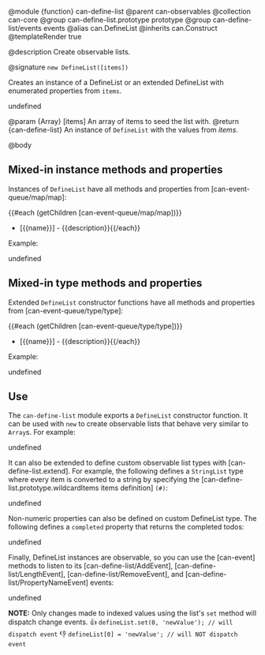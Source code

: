 @module {function} can-define-list
@parent can-observables
@collection can-core
@group can-define-list.prototype prototype
@group can-define-list/events events
@alias can.DefineList
@inherits can.Construct
@templateRender true


@description Create observable lists.

@signature `new DefineList([items])`

Creates an instance of a DefineList or an extended DefineList with enumerated properties from `items`.

undefined

  @param {Array} [items] An array of items to seed the list with.
  @return {can-define-list} An instance of `DefineList` with the values from _items_.

@body

## Mixed-in instance methods and properties

Instances of `DefineList` have all methods and properties from
[can-event-queue/map/map]:

{{#each (getChildren [can-event-queue/map/map])}}
- [{{name}}] - {{description}}{{/each}}

Example:

undefined


## Mixed-in type methods and properties

Extended `DefineList` constructor functions have all methods and properties from
[can-event-queue/type/type]:

{{#each (getChildren [can-event-queue/type/type])}}
- [{{name}}] - {{description}}{{/each}}

Example:

undefined

## Use

The `can-define-list` module exports a `DefineList` constructor function.  It can be used
with `new` to create observable lists that behave very similar to `Array`s.  For example:

undefined

It can also be extended to define custom observable list types with
[can-define-list.extend].  For example, the following defines a `StringList` type
where every item is converted to a string by specifying the [can-define-list.prototype.wildcardItems items definition] `(#)`:

undefined

Non-numeric properties can also be defined on custom DefineList type.  The following
defines a `completed` property that returns the completed todos:

undefined

Finally, DefineList instances are observable, so you can use the [can-event]
methods to listen to its [can-define-list/AddEvent],
[can-define-list/LengthEvent], [can-define-list/RemoveEvent],
and [can-define-list/PropertyNameEvent] events:

undefined

__NOTE:__ Only changes made to indexed values using the list's `set` method will dispatch change events.
👍  `defineList.set(0, 'newValue'); // will dispatch event`
👎  `defineList[0] = 'newValue'; // will NOT dispatch event`
